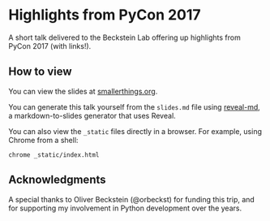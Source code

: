 # Highlights from PyCon 2017

A short talk delivered to the Beckstein Lab offering up highlights from PyCon 2017 (with links!).

## How to view

You can view the slides at [smallerthings.org](http://smallerthings.org/pycon2017-highlights).

You can generate this talk yourself from the ``slides.md`` file using [reveal-md](https://github.com/webpro/reveal-md), a markdown-to-slides generator that uses Reveal.

You can also view the ``_static`` files directly in a browser. For example, using Chrome from a shell:

    chrome _static/index.html

## Acknowledgments

A special thanks to Oliver Beckstein (@orbeckst) for funding this trip, and for supporting my involvement in Python development over the years.
